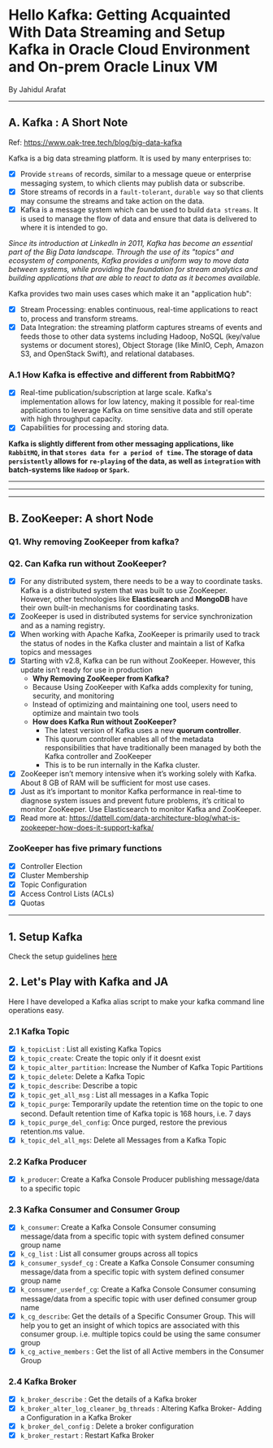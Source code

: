 # Hello Kafka: Getting Acquainted With Data Streaming and Setup Kafka in Oracle Cloud Environment and On-prem Oracle Linux VM
By Jahidul Arafat

---
## A. Kafka : A Short Note
Ref: https://www.oak-tree.tech/blog/big-data-kafka

Kafka is a big data streaming platform. It is used by many enterprises to:
- [x] Provide `streams` of records, similar to a message queue or enterprise messaging system, 
to which clients may publish data or subscribe.
- [x] Store streams of records in a `fault-tolerant`, `durable way` so that clients may consume the streams 
and take action on the data.
- [x] Kafka is a message system which can be used to build `data streams`. 
It is used to manage the flow of data and ensure that data is delivered to where it is intended to go.

_Since its introduction at LinkedIn in 2011, Kafka has become an essential part of the Big Data landscape. 
Through the use of its "topics" and ecosystem of components, Kafka provides a uniform way to move data between systems, 
while providing the foundation for stream analytics and building applications that are able to react to data as it becomes available._

Kafka provides two main uses cases which make it an "application hub":
- [x] Stream Processing: enables continuous, real-time applications to react to, process and transform streams.
- [x] Data Integration: the streaming platform captures streams of events and feeds those to other data systems including Hadoop, NoSQL (key/value systems or document stores), 
Object Storage (like MinIO, Ceph, Amazon S3, and OpenStack Swift), and relational databases.

### A.1 How Kafka is effective and different from RabbitMQ?
- [x] Real-time publication/subscription at large scale. Kafka's implementation allows for low latency, making it possible for real-time applications to leverage Kafka on time sensitive data and still operate with high throughput capacity.
- [x] Capabilities for processing and storing data. 

**Kafka is slightly different from other messaging applications, like `RabbitMQ`, 
in that `stores data for a period of time`. 
The storage of data `persistently` allows for `re-playing` of the data, 
as well as `integration` with batch-systems like `Hadoop` or `Spark`.**

---

---
---
## B. ZooKeeper: A short Node
### Q1. Why removing ZooKeeper from kafka?
### Q2. Can Kafka run without ZooKeeper?
- [x] For any distributed system, there needs to be a way to coordinate tasks.  Kafka is a distributed system that was built to use ZooKeeper.  
However, other technologies like **Elasticsearch** and **MongoDB** have their own built-in mechanisms for coordinating tasks.
- [x] ZooKeeper is used in distributed systems for service synchronization and as a naming registry.  
- [x] When working with Apache Kafka, ZooKeeper is primarily used to track the status of nodes in the Kafka cluster and maintain a list of Kafka topics and messages
- [x] Starting with v2.8, Kafka can be run without ZooKeeper. However, this update isn’t ready for use in production
  - **Why Removing ZooKeeper from Kafka?**
  - Because Using ZooKeeper with Kafka adds complexity for tuning, security, and monitoring
  - Instead of optimizing and maintaining one tool, users need to optimize and maintain two tools
  - **How does Kafka Run without ZooKeeper?**
    - The latest version of Kafka uses a new **quorum controller**.  
    - This quorum controller enables all of the metadata responsibilities that have traditionally been managed by both the Kafka controller and ZooKeeper 
    - This is to be run internally in the Kafka cluster.
- [x] ZooKeeper isn’t memory intensive when it’s working solely with Kafka.  About 8 GB of RAM will be sufficient for most use cases.
- [x] Just as it’s important to monitor Kafka performance in real-time to diagnose system issues and prevent future problems, it’s critical to monitor ZooKeeper.
Use Elasticsearch to monitor Kafka and ZooKeeper. 
- [x] Read more at: https://dattell.com/data-architecture-blog/what-is-zookeeper-how-does-it-support-kafka/

### ZooKeeper has five primary functions
- [x] Controller Election
- [x] Cluster Membership
- [x] Topic Configuration
- [x] Access Control Lists (ACLs)
- [x] Quotas

---


## 1. Setup Kafka
Check the setup guidelines [here](setup_kafka_in_oracle_server.md)

## 2. Let's Play with Kafka and JA
Here I have developed a Kafka alias script to make your kafka command line operations easy.
### 2.1 Kafka Topic
-[x] `k_topicList` : List all existing Kafka Topics
-[x] `k_topic_create`: Create the topic only if it doesnt exist
-[x] `k_topic_alter_partition`: Increase the Number of Kafka Topic Partitions
-[x] `k_topic_delete`: Delete a Kafka Topic
-[x] `k_topic_describe`: Describe a topic
-[x] `k_topic_get_all_msg` : List all messages in a Kafka Topic
-[x] `k_topic_purge`: Temporarily update the retention time on the topic to one second. 
Default retention time of Kafka topic is 168 hours, i.e. 7 days
-[x] `k_topic_purge_del_config`: Once purged, restore the previous retention.ms value.
-[x] `k_topic_del_all_mgs`: Delete all Messages from a Kafka Topic

### 2.2 Kafka Producer
-[x] `k_producer`: Create a Kafka Console Producer publishing message/data to a specific topic

### 2.3 Kafka Consumer and Consumer Group
-[x] `k_consumer`: Create a Kafka Console Consumer consuming message/data from a specific topic with system defined consumer group name
-[x] `k_cg_list` : List all consumer groups across all topics
-[x] `k_consumer_sysdef_cg` : Create a Kafka Console Consumer consuming message/data from a specific topic with system defined consumer group name
-[x] `k_consumer_userdef_cg`: Create a Kafka Console Consumer consuming message/data from a specific topic with user defined consumer group name
-[x] `k_cg_describe`: Get the details of a Specific Consumer Group. This will help you to get an insight of which topics are associated with this consumer group.
i.e. multiple topics could be using the same consumer group
-[x] `k_cg_active_members` : Get the list of all Active members in the Consumer Group

### 2.4 Kafka Broker
-[x] `k_broker_describe` : Get the details of a Kafka broker
-[x] `k_broker_alter_log_cleaner_bg_threads` : Altering Kafka Broker- Adding a Configuration in a Kafka Broker
-[x] `k_broker_del_config` : Delete a broker configuration
-[x] `k_broker_restart` : Restart Kafka Broker
